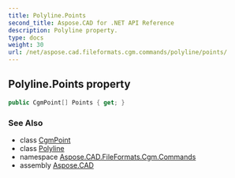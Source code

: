 ```yaml
---
title: Polyline.Points
second_title: Aspose.CAD for .NET API Reference
description: Polyline property. 
type: docs
weight: 30
url: /net/aspose.cad.fileformats.cgm.commands/polyline/points/
---
```

## Polyline.Points property

```csharp
public CgmPoint[] Points { get; }
```

### See Also

* class [CgmPoint](../../../aspose.cad.fileformats.cgm.classes/cgmpoint/)
* class [Polyline](../)
* namespace [Aspose.CAD.FileFormats.Cgm.Commands](../../polyline/)
* assembly [Aspose.CAD](../../../)


